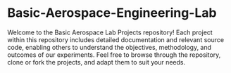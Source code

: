 # Basic-Aerospace-Engineering-Lab
Welcome to the Basic Aerospace  Lab Projects repository! Each project within this repository includes detailed documentation and relevant source code, enabling others to understand the objectives, methodology, and outcomes of our experiments. Feel free to browse through the repository, clone or fork the projects, and adapt them to suit your needs.

